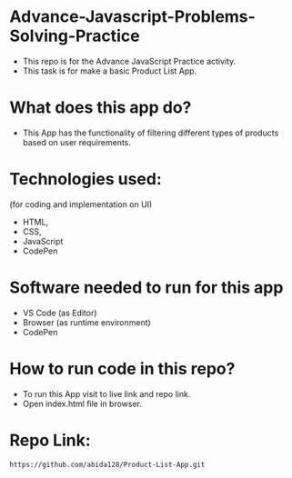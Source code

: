 # Advance-Javascript-Problems-Solving-Practice
 - This repo is for the Advance JavaScript  Practice activity.
 - This task is for make a basic Product List App.

# What does this app do?
 - This App has the functionality of filtering different types of products based on user requirements.

# Technologies used:
(for coding and implementation on UI)
 - HTML, 
 - CSS, 
 - JavaScript
 - CodePen 

# Software needed to run for this app
 - VS Code (as Editor)
 - Browser (as runtime environment)
 - CodePen

# How to run code in this repo?
- To run this App visit to live link and repo link.
- Open index.html file in browser.

# Repo Link:
    https://github.com/abida128/Product-List-App.git



